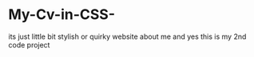 # My-Cv-in-CSS-
its just little bit stylish or quirky website about me and yes this is my 2nd code project
